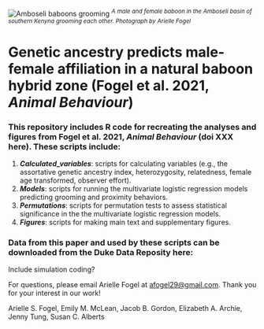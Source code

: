 ![Amboseli baboons grooming](https://user-images.githubusercontent.com/21341857/119188325-81060880-ba48-11eb-8edf-10ea915326a0.JPG)
<sup>*A male and female baboon in the Amboseli basin of southern Kenyna grooming each other. Photograph by Arielle Fogel*</sup>

# Genetic ancestry predicts male-female affiliation in a natural baboon hybrid zone (Fogel et al. 2021, *Animal Behaviour*)

### This repository includes R code for recreating the analyses and figures from Fogel et al. 2021, *Animal Behaviour* (doi XXX here). These scripts include:
1. ***Calculated_variables***: scripts for calculating variables (e.g., the assortative genetic ancestry index, heterozygosity, relatedness, female age transformed, observer effort).
2. ***Models***: scripts for running the multivariate logistic regression models predicting grooming and proximity behaviors.
3. ***Permutations***: scripts for permutation tests to assess statistical significance in the the multivariate logistic regression models.
4. ***Figures***: scripts for making main text and supplementary figures.

### Data from this paper and used by these scripts can be downloaded from the Duke Data Reposity here: 

Include simulation coding?

For questions, please email Arielle Fogel at <afogel29@gmail.com>. Thank you for your interest in our work!

Arielle S. Fogel, Emily M. McLean, Jacob B. Gordon, Elizabeth A. Archie, Jenny Tung, Susan C. Alberts
